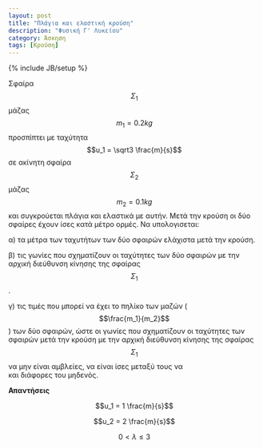 ```yaml
---
layout: post
title: "Πλάγια και ελαστική κρούση"
description: "Φυσική Γ' Λυκείου"
category: Άσκηση
tags: [Κρούση]
---
```

{% include JB/setup %}

Σφαίρα $$Σ_1$$ μάζας $$m_1=0.2 kg$$ προσπίπτει με ταχύτητα $$υ_1 = \sqrt3 \frac{m}{s}$$ σε 
ακίνητη σφαίρα $$Σ_2$$ μάζας $$m_2=0.1 kg$$ και συγκρούεται πλάγια και ελαστικά με αυτήν.
Μετά την κρούση οι δύο σφαίρες έχουν ίσες κατά μέτρο ορμές. Να υπολογισεται:

α) τα μέτρα των ταχυτήτων των δύο σφαιρών ελάχιστα μετά την κρούση.

β) τις γωνίες που σχηματίζουν οι ταχύτητες των δύο σφαιρών με την αρχική διεύθυνση κίνησης της 
σφαίρας $$Σ_1$$.

γ) τις τιμές που μπορεί να έχει το πηλίκο των μαζών ($$\frac{m_1}{m_2}$$) των δύο σφαιρών, 
ώστε οι γωνίες που σχηματίζουν οι ταχύτητες των σφαιρών μετά την κρούση με την αρχική
διεύθυνση κίνησης της σφαίρας $$Σ_1$$ να μην είναι αμβλείες, να είναι ίσες μεταξύ τους να  
και διάφορες του μηδενός.

**Απαντήσεις**

$$υ_1 = 1 \frac{m}{s}$$

$$υ_2 = 2 \frac{m}{s}$$

$$0 < λ \leq 3$$